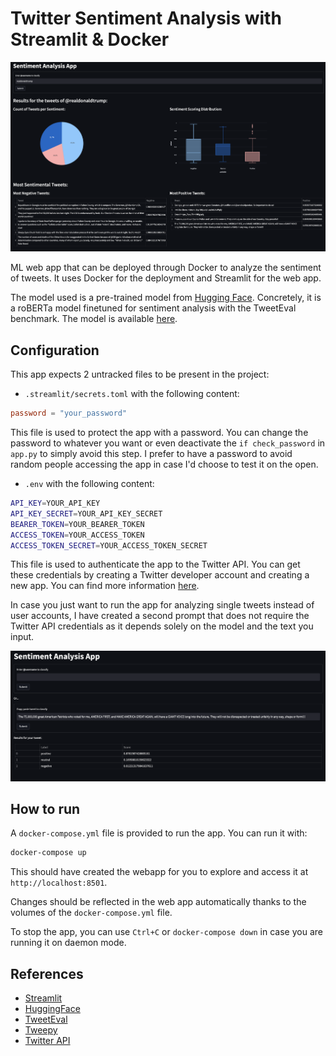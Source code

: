 # Twitter Sentiment Analysis with Streamlit & Docker

![Main App View](/docs/img/main-app-view.png)

ML web app that can be deployed through Docker to analyze the sentiment of tweets.
It uses Docker for the deployment and Streamlit for the web app.

The model used is a pre-trained model from [Hugging Face](https://huggingface.co/). Concretely, it is a roBERTa model finetuned for sentiment analysis with the TweetEval benchmark. The model is available [here](https://huggingface.co/cardiffnlp/twitter-roberta-base-sentiment).

## Configuration

This app expects 2 untracked files to be present in the project:

- `.streamlit/secrets.toml` with the following content:

```toml
password = "your_password"
```

This file is used to protect the app with a password. You can change the password to whatever you want or even deactivate the `if check_password` in `app.py` to simply avoid this step. I prefer to have a password to avoid random people accessing the app in case I'd choose to test it on the open.

- `.env` with the following content:

```bash
API_KEY=YOUR_API_KEY
API_KEY_SECRET=YOUR_API_KEY_SECRET
BEARER_TOKEN=YOUR_BEARER_TOKEN
ACCESS_TOKEN=YOUR_ACCESS_TOKEN
ACCESS_TOKEN_SECRET=YOUR_ACCESS_TOKEN_SECRET
```

This file is used to authenticate the app to the Twitter API. You can get these credentials by creating a Twitter developer account and creating a new app. You can find more information [here](https://developer.twitter.com/en/docs/twitter-api/getting-started/getting-access-to-the-twitter-api).

In case you just want to run the app for analyzing single tweets instead of user accounts, I have created a second prompt that does not require the Twitter API credentials as it depends solely on the model and the text you input.

![Single Tweet View](/docs/img/text-input.png)

## How to run

A `docker-compose.yml` file is provided to run the app. You can run it with:

```bash
docker-compose up
```

This should have created the webapp for you to explore and access it at `http://localhost:8501`.

Changes should be reflected in the web app automatically thanks to the volumes of the `docker-compose.yml` file.

To stop the app, you can use `Ctrl+C` or `docker-compose down` in case you are running it on daemon mode.

## References

- [Streamlit](https://streamlit.io/)
- [HuggingFace](https://huggingface.co/)
- [TweetEval](https://arxiv.org/pdf/2010.12421.pdf)
- [Tweepy](https://docs.tweepy.org/en/stable/api.html)
- [Twitter API](https://developer.twitter.com/en/docs/twitter-api)
